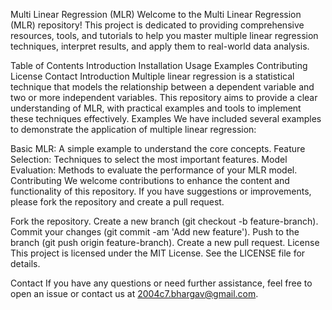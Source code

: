 Multi Linear Regression (MLR)
Welcome to the Multi Linear Regression (MLR) repository! This project is dedicated to providing comprehensive resources, tools, and tutorials to help you master multiple linear regression techniques, interpret results, and apply them to real-world data analysis.

Table of Contents
Introduction
Installation
Usage
Examples
Contributing
License
Contact
Introduction
Multiple linear regression is a statistical technique that models the relationship between a dependent variable and two or more independent variables. This repository aims to provide a clear understanding of MLR, with practical examples and tools to implement these techniques effectively.
Examples
We have included several examples to demonstrate the application of multiple linear regression:

Basic MLR: A simple example to understand the core concepts.
Feature Selection: Techniques to select the most important features.
Model Evaluation: Methods to evaluate the performance of your MLR model.
Contributing
We welcome contributions to enhance the content and functionality of this repository. If you have suggestions or improvements, please fork the repository and create a pull request.

Fork the repository.
Create a new branch (git checkout -b feature-branch).
Commit your changes (git commit -am 'Add new feature').
Push to the branch (git push origin feature-branch).
Create a new pull request.
License
This project is licensed under the MIT License. See the LICENSE file for details.

Contact
If you have any questions or need further assistance, feel free to open an issue or contact us at 2004c7.bhargav@gmail.com.
